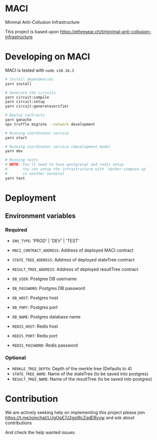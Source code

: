 # MACI
Minimal Anti-Collusion Infrastructure

This project is based upon https://ethresear.ch/t/minimal-anti-collusion-infrastructure

# Developing on MACI

MACI is tested with `node v10.16.3`

```bash
# Install dependencies
yarn install

# Generate the circuits
yarn circuit:compile
yarn circuit:setup
yarn circuit:generateverifier

# Deploy contracts
yarn ganache
npx truffle migrate --network development

# Running coordinator service
yarn start

# Running coordinator service (development mode)
yarn dev

# Running tests
# NOTE: You'll need to have postgresql and redis setup
#       You can setup the infrastructure with `docker-compose up`
#       in another terminal
yarn test
```

# Deployment

## Environment variables

### Required
- `ENV_TYPE`: 'PROD' | 'DEV' | 'TEST'

- `MACI_CONTRACT_ADDRESS`: Address of deployed MACI contract
- `STATE_TREE_ADDRESS`: Address of deployed stateTree contract
- `RESULT_TREE_ADDRESS`: Address of deployed resultTree contract

- `DB_USER`: Postgres DB username
- `DB_PASSWORD`: Postgres DB password
- `DB_HOST`: Postgres host
- `DB_PORT`: Postgres port
- `DB_NAME`: Postgres database name

- `REDIS_HOST`: Redis host
- `REDIS_PORT`: Redis port
- `REDIS_PASSWORD`: Redis password

### Optional
- `MERKLE_TREE_DEPTH`: Depth of the merkle tree (Defaults to 4)
- `STATE_TREE_NAME`: Name of the stateTree (to be saved into postgres)
- `RESULT_TREE_NAME`: Name of the resultTree (to be saved into postgres)


# Contribution
We are actively seeking help on implementing this project please join https://t.me/joinchat/LUgOpE7J2gstRcZqdERyvw and ask about contributions

And check the help wanted issues.
